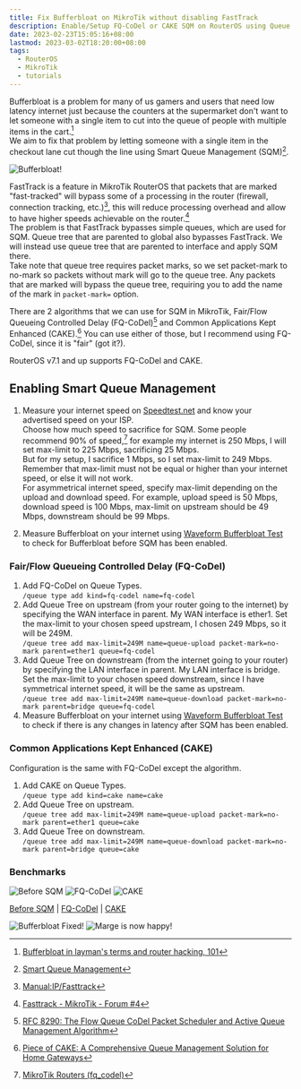 ```yaml
---
title: Fix Bufferbloat on MikroTik without disabling FastTrack
description: Enable/Setup FQ-CoDel or CAKE SQM on RouterOS using Queue Tree
date: 2023-02-23T15:05:16+08:00
lastmod: 2023-03-02T18:20:00+08:00
tags:
  - RouterOS
  - MikroTik
  - tutorials
---
```

Bufferbloat is a problem for many of us gamers and users that need low latency internet just because the counters at the supermarket don't want to let someone with a single item to cut into the queue of people with multiple items in the cart.[^1]\
We aim to fix that problem by letting someone with a single item in the checkout lane cut though the line using Smart Queue Management (SQM)[^2].

![Bufferbloat!](The-Simpsons-S05E13-711493-Bufferbloat.jpg)

FastTrack is a feature in MikroTik RouterOS that packets that are marked "fast-tracked" will bypass some of a processing in the router (firewall, connection tracking, etc.)[^3], this will reduce processing overhead and allow to have higher speeds achievable on the router.[^4]\
The problem is that FastTrack bypasses simple queues, which are used for SQM. Queue tree that are parented to global also bypasses FastTrack. We will instead use queue tree that are parented to interface and apply SQM there.\
Take note that queue tree requires packet marks, so we set packet-mark to no-mark so packets without mark will go to the queue tree. Any packets that are marked will bypass the queue tree, requiring you to add the name of the mark in `packet-mark=` option.

There are 2 algorithms that we can use for SQM in MikroTik, Fair/Flow Queueing Controlled Delay (FQ-CoDel)[^5] and Common Applications Kept Enhanced (CAKE).[^6] You can use either of those, but I recommend using FQ-CoDel, since it is "fair" (got it?).

RouterOS v7.1 and up supports FQ-CoDel and CAKE.

## Enabling Smart Queue Management

1. Measure your internet speed on [Speedtest.net](https://www.speedtest.net) and know your advertised speed on your ISP.\
Choose how much speed to sacrifice for SQM. Some people recommend 90% of speed,[^7] for example my internet is 250 Mbps, I will set max-limit to 225 Mbps, sacrificing 25 Mbps.\
But for my setup, I sacrifice 1 Mbps, so I set max-limit to 249 Mbps. Remember that max-limit must not be equal or higher than your internet speed, or else it will not work.\
For asymmetrical internet speed, specify max-limit depending on the upload and download speed. For example, upload speed is 50 Mbps, download speed is 100 Mbps, max-limit on upstream should be 49 Mbps, downstream should be 99 Mbps.

2. Measure Bufferbloat on your internet using [Waveform Bufferbloat Test](https://www.waveform.com/tools/bufferbloat) to check for Bufferbloat before SQM has been enabled.

### Fair/Flow Queueing Controlled Delay (FQ-CoDel)
1. Add FQ-CoDel on Queue Types.\
`/queue type add kind=fq-codel name=fq-codel`
2. Add Queue Tree on upstream (from your router going to the internet) by specifying the WAN interface in parent. My WAN interface is ether1. Set the max-limit to your chosen speed upstream, I chosen 249 Mbps, so it will be 249M.\
`/queue tree add max-limit=249M name=queue-upload packet-mark=no-mark parent=ether1 queue=fq-codel`
3. Add Queue Tree on downstream (from the internet going to your router) by specifying the LAN interface in parent. My LAN interface is bridge. Set the max-limit to your chosen speed downstream, since I have symmetrical internet speed, it will be the same as upstream.\
`/queue tree add max-limit=249M name=queue-download packet-mark=no-mark parent=bridge queue=fq-codel`
4. Measure Bufferbloat on your internet using [Waveform Bufferbloat Test](https://www.waveform.com/tools/bufferbloat) to check if there is any changes in latency after SQM has been enabled.

### Common Applications Kept Enhanced (CAKE)
Configuration is the same with FQ-CoDel except the algorithm.

1. Add CAKE on Queue Types.\
`/queue type add kind=cake name=cake`
2. Add Queue Tree on upstream.\
`/queue tree add max-limit=249M name=queue-upload packet-mark=no-mark parent=ether1 queue=cake`
3. Add Queue Tree on downstream.\
`/queue tree add max-limit=249M name=queue-download packet-mark=no-mark parent=bridge queue=cake`

### Benchmarks

![Before SQM](Before-SQM.png)
![FQ-CoDel](FQ-CoDel.png)
![CAKE](CAKE.png)

[Before SQM](https://www.waveform.com/tools/bufferbloat?test-id=4807dfc8-9abc-4a64-a5ba-220fb2401638) | [FQ-CoDel](https://www.waveform.com/tools/bufferbloat?test-id=042c264d-f218-4b00-9933-6d922b05fa2c) | [CAKE](https://www.waveform.com/tools/bufferbloat?test-id=df44b2e1-04eb-4d1c-8483-0adbf4e7f109)

![Bufferbloat Fixed!](The-Simpsons-S05E13-740021-Bufferbloat-Fixed.jpg)
![Marge is now happy!](The-Simpsons-S05E13-741690-Marge-is-now-happy.jpg)

[^1]: [Bufferbloat in layman's terms and router hacking, 101](https://www.tnhh.net/posts/bufferbloat-in-laymans-terms.html)
[^2]: [Smart Queue Management](https://www.bufferbloat.net/projects/cerowrt/wiki/Smart_Queue_Management/)
[^3]: [Manual:IP/Fasttrack](https://wiki.mikrotik.com/wiki/Manual:IP/Fasttrack)
[^4]: [Fasttrack - MikroTik - Forum #4](https://forum.mikrotik.com/viewtopic.php?t=180035#p889189)
[^5]: [RFC 8290: The Flow Queue CoDel Packet Scheduler and Active Queue Management Algorithm](https://www.rfc-editor.org/rfc/rfc8290)
[^6]: [Piece of CAKE: A Comprehensive Queue Management Solution for Home Gateways](https://arxiv.org/pdf/1804.07617.pdf)
[^7]: [MikroTik Routers (fq_codel)](https://www.stoplagging.com/mikrotik-routers-fq_codel/)